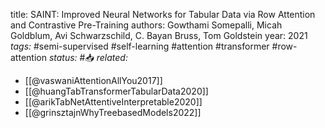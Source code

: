 
title: SAINT: Improved Neural Networks for Tabular Data via Row Attention and Contrastive Pre-Training
authors: Gowthami Somepalli, Micah Goldblum, Avi Schwarzschild, C. Bayan Bruss, Tom Goldstein
year: 2021
*tags:* #semi-supervised #self-learning #attention #transformer #row-attention
*status:* #📥
*related:*
- [[@vaswaniAttentionAllYou2017]]
- [[@huangTabTransformerTabularData2020]]
- [[@arikTabNetAttentiveInterpretable2020]]
- [[@grinsztajnWhyTreebasedModels2022]]